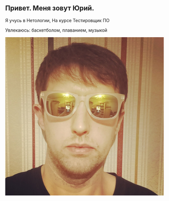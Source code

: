 ## Привет. Меня зовут Юрий.
Я учусь в Нетологии, На курсе Тестировщик ПО

Увлекаюсь: баскетболом, плаванием, музыкой

 ![Мое фото](im.jpg)